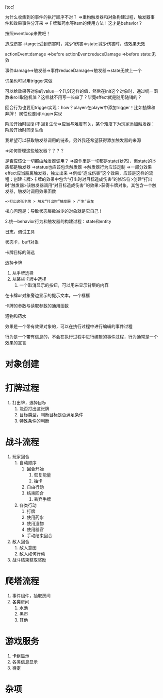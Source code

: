 [toc]

为什么收集到的事件的执行顺序不对？
=>重构触发器和对象构建过程，触发器事件和效果事件分开来
=>卡牌和药水等item的使用方法！这才是behavior？

按照eventloop来做吧！

造成伤害→target:受到伤害时，减少1伤害=>state:减少伤害时，该效果无效

actionEvent:damage
=>before
actionEvent:reduceDamage
=>before
state:无效

事件damage=>触发器=>事件reduceDamage=>触发器=>state无效上一个


词条也可以用trigger来做

可以给效果等对象的value一个[1,9]这样的值，然后在init这个对象时，通过统一函数来roll取随机值？这样就不用写一长串了？毕竟effect就是随用随销的？

回合行为也要用trigger实现：how？player:在player中添加trigger！比如抽牌和弃牌！
属性也要用trigger实现

阶段开始时回复/不回复生命=>应当与难度有关，某个难度下为玩家添加触发器：阶段开始时回复生命

我希望可以获取触发器调用的链条，另外我还希望获得添加触发器的来源

=>如何管理这些触发器？？？？

是否应该让一切都由触发器调用？
=>原作里是一切都是state(状态)，但state的本质都是触发器
=>status也应该包含触发器
=>触发器行为应该定制
=>一部分效果effect应当脱离触发器，独立出来 
    =>例如“造成伤害”这个效果，应该是这样的流程：创建卡牌>卡牌的效果中包含“打出时对目标造成伤害”的修饰符>创建“打出时”触发器>该触发器调用“对目标造成伤害”的效果>获得卡牌对象，其包含一个触发器，触发时调用效果函数

    =>打出这张卡牌 > 触发“打出时”触发器 > 产生”造车




核心问题是：导致状态层数减少的对象就是它自己！

2.统一behavior行为和触发器的构建过程：state和entity



日志，调试工具

状态卡，buff对象

卡牌目标的筛选

选择卡牌

1. 从手牌选择
2. 从某些卡牌中选择
    1. 一个取消显示的按钮，可以用来显示背层的内容

在卡牌or对象旁边显示的提示文本，一个框框

卡牌的参数与读取参数的通用函数

遗物和药水



效果是一个带有效果对象的，可以在执行过程中进行编辑的事件过程

行为是一个带有信息的，不会在执行过程中进行编辑的事件过程，行为通常是一个效果的宣言

# 对象创建

# 打牌过程

1. 打出牌，选择目标
    1. 能否打出这张牌
    2. 目标类型，判断目标是否满足条件
    3. 特殊条件的判断

# 战斗流程

1. 玩家回合
    1. 自动顺序
        1. 回合开始
            1. 恢复能量
            2. 抽卡
        2. 自由行动
        3. 结束回合
            1. 丢弃手牌
    2. 各类行动
        1. 打牌
        2. 使用药水
        3. 使用遗物
        4. 使用器官
        5. 手动结束回合
2. 敌人回合
    1. 敌人意图
    2. 敌人如何行动
3. 战斗结束获取奖励

# 爬塔流程

1. 事件组件，抽取房间
2. 各类房间
    1. 水池
    2. 黑市
    3. 其他

# 游戏服务

1. 卡组显示
2. 各类信息显示
3. 待定

# 杂项



